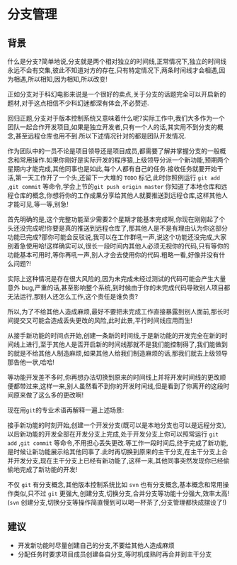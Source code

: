 # 分支管理

## 背景

什么是分支?简单地说,分支就是两个相对独立的时间线,正常情况下,独立的时间线永远不会有交集,彼此不知道对方的存在,只有特定情况下,两条时间线才会相遇,因为相遇,所以相知,因为相知,所以改变!

正如分支对于科幻电影来说是一个很好的卖点,关于分支的话题完全可以开启新的题材,对于这点相信不少科幻迷都深有体会,不必赘述.

回归正题,分支对于版本控制系统又意味着什么呢?实际工作中,我们大多作为一个团队一起合作开发项目,如果是独立开发者,只有一个人的话,其实用不到分支的概念,甚至远程仓库也用不到.所以下述情况针对的都是团队开发情况.

作为团队中的一员不论是项目领导还是项目成员,都需要了解并掌握分支的一般概念和常用操作.如果你刚好是实际开发的程序猿,上级领导分派一个新功能,预期两个星期内才能完成,其他同事也是如此,每个人都有自己的任务.接收任务就要开始干活,第一天工作开了一个头,还留下一大堆的 `TODO` 标记,此时你照例运行 `git add` ,`git commit` 等命令,学会上节的`git push origin master` 你知道了本地仓库和远程仓库的概念,你想将你的工作成果分享给其他人就要推送到远程仓库,这样其他人才能可见,等一等,别急!

首先明确的是,这个完整功能至少需要2个星期才能基本完成啊,你现在刚刚起了个头还没完成呢!你要是真的推送到远程仓库了,那其他人是不是有理由认为你这部分功能已完成?那你可能会反驳说,我可以在工作群吼一声,说这个功能还没完成,大家别着急使用哈!这样确实可以,很长一段时间内其他人必须无视你的代码,只有等你的功能基本可用时,等你再吼一声,别人才会去使用你的代码.粗略一看,好像并没有什么问题?!

实际上这种情况是存在很大风险的,因为未完成未经过测试的代码可能会产生大量意外 bug,严重的话,甚至影响整个系统,到时候由于你的未完成代码导致别人项目都无法运行,那别人还怎么工作,这个责任是谁负责?

所以,为了不给其他人造成麻烦,最好不要把未完成工作直接暴露到别人面前,那长时间提交又可能会造成丢失更改的风险,此时此景,平行时间线应用而生!

从接手新功能的时间点开始,创建一条新的时间线,于是新功能的开发完全在新的时间线上进行,至于其他人是否开启新的时间线那就不是我们能控制得了,我们能做到的就是不给其他人制造麻烦,如果其他人给我们制造麻烦的话,那我们就去上级领导那告他一状,哈哈!

等功能开发差不多时,你再想办法切换到原来的时间线上并将开发时间线的更改顺便都带过来,这样一来,别人虽然看不到你的开发时间线,但是看到了你离开的这段时间原来做了这么多的更改啊!

现在用`git`的专业术语再解释一遍上述场景:

接手新功能的时刻开始,创建一个开发分支(既可以是本地分支也可以是远程分支),以后新功能的开发全部在开发分支上完成,处于开发分支上你可以照常运行 `git add` ,`git commit` 等命令,不用担心丢失更改.等工作一段时间后,终于完成了新功能,是时候让新功能展示给其他同事了.此时再切换到原来的主干分支,在主干分支上合并开发分支,现在主干分支上已经有新功能了,这样一来,其他同事突然发现你已经偷偷地完成了新功能的开发!

不仅 `git` 有分支概念,其他版本控制系统比如 `svn` 也有分支概念,基本概念和常用操作类似,只不过 `git` 更强大,创建分支,切换分支,合并分支等功能十分强大,效率太高!
(`svn` 创建分支,切换分支等操作简直慢到可以喝一杯茶了,分支管理都快成摆设了!)

## 建议

- 开发新功能时尽量创建自己的分支,不要给其他人造成麻烦
- 分配任务时要求项目成员创建各自分支,等时机成熟时再合并到主干分支

